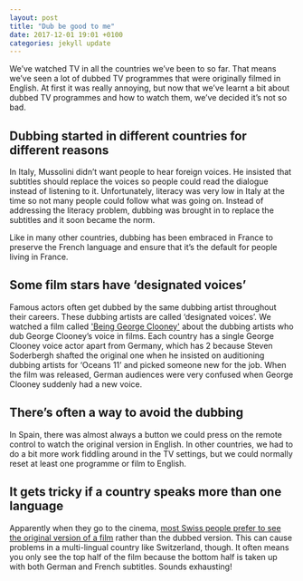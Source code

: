 ```yaml
---
layout: post
title: "Dub be good to me"
date: 2017-12-01 19:01 +0100
categories: jekyll update
---
```


We’ve watched TV in all the countries we’ve been to so far. That means we’ve seen a lot of dubbed TV programmes that were originally filmed in English. At first it was really annoying, but now that we’ve learnt a bit about dubbed TV programmes and how to watch them, we’ve decided it’s not so bad.

## Dubbing started in different countries for different reasons

In Italy, Mussolini didn’t want people to hear foreign voices. He insisted that subtitles should replace the voices so people could read the dialogue instead of listening to it. Unfortunately, literacy was very low in Italy at the time so not many people could follow what was going on. Instead of addressing the literacy problem, dubbing was brought in to replace the subtitles and it soon became the norm. 

Like in many other countries, dubbing has been embraced in France to preserve the French language and ensure that it’s the default for people living in France.

## Some film stars have ‘designated voices’

Famous actors often get dubbed by the same dubbing artist throughout their careers. These dubbing artists are called ‘designated voices’. We watched a film called ['Being George Clooney'](http://www.imdb.com/title/tt3562572/) about the dubbing artists who dub George Clooney’s voice in films. Each country has a single George Clooney voice actor apart from Germany, which has 2 because Steven Soderbergh shafted the original one when he insisted on auditioning dubbing artists for ‘Oceans 11’ and picked someone new for the job. When the film was released, German audiences were very confused when George Clooney suddenly had a new voice.

## There’s often a way to avoid the dubbing

In Spain, there was almost always a button we could press on the remote control to watch the original version in English. In other countries, we had to do a bit more work fiddling around in the TV settings, but we could normally reset at least one programme or film to English.

## It gets tricky if a country speaks more than one language

Apparently when they go to the cinema, [most Swiss people prefer to see the original version of a film](http://www.onebigyodel.com/2011/03/going-to-movies-in-switzerland.html?m=1) rather than the dubbed version. This can cause problems in a multi-lingual country like Switzerland, though. It often means you only see the top half of the film because the bottom half is taken up with both German and French subtitles. Sounds exhausting!


